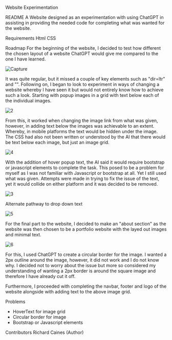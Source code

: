 Website Experimentation

README
  A Website designed as an experimentation with using ChatGPT in assisting in providing the needed code for completing what was wanted for the website.

Requirements
  Html
  CSS

Roadmap
  For the beginning of the website, I decided to test how different the chosen layout of a website ChatGPT would give me compared to the one I have learned.

![Capture](https://user-images.githubusercontent.com/125320027/233910810-8c44b37b-dfee-4eb0-8525-d06ad94ff60d.JPG)

  It was quite regular, but it missed a couple of key elements such as "dir=ltr" and "<meta name="viewport" content="width=device-width, initial-scale=1.0">".
  Following on, I began to look to experiment in ways of changing a website whereby I have seen it but would not entirely know how to achieve such a look.
  Starting with popup images in a grid with text below each of the individual images.

![2](https://user-images.githubusercontent.com/125320027/233972138-976af87e-d7c8-49f7-b279-f0b5cc4739e6.JPG)

  From this, it worked when changing the image link from what was given, however, in adding text below the images was achievable to an extent.
  Whereby, in mobile platforms the text would be hidden under the image. The CSS had also not been written or understood by the AI that there would be text below each  image, but just an image grid.

![4](https://user-images.githubusercontent.com/125320027/233976894-ca45456a-0286-44de-98d4-63ab2d78a073.JPG)

  With the addition of hover popup text, the AI said it would require bootstrap or javascript elements to complete the task.
  This posed to be a problem for myself as I was not familiar with Javascript or bootstrap at all. Yet I still used what was given.
  Attempts were made in trying to fix the issue of the text, yet it would collide on either platform and it was decided to be removed.

![3](https://user-images.githubusercontent.com/125320027/233973852-e3e74555-d3e5-43eb-a342-ab5a7989c3c8.JPG)

Alternate pathway to drop down text

![5](https://user-images.githubusercontent.com/125320027/233976739-f322b20c-e4c9-4520-aae5-9624b5f99941.JPG)

  For the final part to the website, I decided to make an "about section" as the website was then chosen to be a portfolio website with the layed out images and
  minimal text.

![6](https://user-images.githubusercontent.com/125320027/233976499-8bb3a9da-69c5-4a27-962d-4350e0e46aec.JPG)

  For this, I used ChatGPT to create a circular border for the image. I wanted a 2px outline around the image, however, it did not work and I do not know why.
  I decided not to worry about the issue but more so considered my understanding of wanting a 2px border is around the square image and therefore I have already cut it
  off.

  Furthermore, I proceeded with completing the navbar, footer and logo of the website alongside with adding text to the above image grid.

Problems

- HoverText for image grid
- Circular border for image
- Bootstrap or Javascript elements

Contributors
  Richard Caines (Author)
